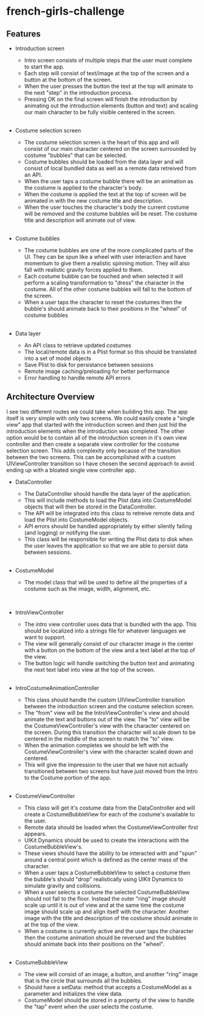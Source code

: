 # french-girls-challenge

## Features

* Introduction screen
	* Intro screen consists of multiple steps that the user must complete to start the app.
	* Each step will consist of text/image at the top of the screen and a button at the bottom of the screen.
	* When the user presses the button the text at the top will animate to the next "step" in the introduction process.
	* Pressing OK on the final screen will finish the introduction by animating out the introduction elements (button and text) and scaling our main character to be fully visible centered in the screen.
<br/><br/>

* Costume selection screen
	* The costume selection screen is the heart of this app and will consist of our main character centered on the screen surrounded by costume "bubbles" that can be selected.
	* Costume bubbles should be loaded from the data layer and will consist of local bundled data as well as a remote data retreived from an API.
	* When the user taps a costume bubble there will be an animation as the costume is applied to the character's body.
	* When the costume is applied the text at the top of screen will be animated in with the new costume title and description.
	* When the user touches the character's body the current costume will be removed and the costume bubbles will be reset.  The costume title and description will animate out of view.
<br/><br/>

* Costume bubbles
	* The costume bubbles are one of the more complicated parts of the UI.  They can be spun like a wheel with user interaction and have momentum to give them a realistic spinning motion.  They will also fall with realistic gravity forces applied to them.
	* Each costume bubble can be touched and when selected it will perform a scaling transformation to "dress" the character in the costume. All of the other costume bubbles will fall to the bottom of the screen.
	* When a user taps the character to reset the costumes then the bubble's should animate back to their positions in the "wheel" of costume bubbles
<br/><br/>

* Data layer
	* An API class to retrieve updated costumes
	* The local/remote data is in a Plist format so this should be translated into a set of model objects
	* Save Plist to disk for persistance between sessions
	* Remote image caching/preloading for better performance
	* Error handling to handle remote API errors


## Architecture Overview

I see two different routes we could take when building this app.  The app itself is very simple with only two screens.  We could easily create a "single view" app that started with the introduction screen and then just hid the introduction elements when the introduction was completed.  The other option would be to contain all of the introduction screen in it's own view controller and then create a separate view controller for the costume selection screen.  This adds complexity only because of the transition between the two screens.  This can be accomplished with a custom UIViewController transition so I have chosen the second approach to avoid ending up with a bloated single view controller app.

* DataController
	* The DataController should handle the data layer of the application.
	* This will include methods to load the Plist data into CostumeModel objects that will then be stored in the DataController.
	* The API will be integrated into this class to retreive remote data and load the Plist into CostumeModel objects.
	* API errors should be handled appropriately by either silently failing (and logging) or notifying the user.
	* This class will be responsible for writing the Plist data to disk when the user leaves the application so that we are able to persist data between sessions.
<br/><br/>

* CostumeModel
	* The model class that will be used to define all the properties of a costume such as the image, width, alignment, etc.
<br/>

* IntroViewController
	* The intro view controller uses data that is bundled with the app.  This should be localized into a strings file for whatever languages we want to support.
	* The view will generally consist of our character image in the center with a button on the bottom of the view and a text label at the top of the view.
	* The button logic will handle switching the button text and animating the next text label into view at the top of the screen.
<br/><br/>

* IntroCostumeAnimationController
	* This class should handle the custom UIViewController transition between the introduction screen and the costume selection screen.
	* The "from" view will be the IntroViewController's view and should animate the text and buttons out of the view.  The "to" view will be the CostumeViewController's view with the character centered on the screen.  During this transition the character will scale down to be centered in the middle of the screen to match the "to" view.
	* When the animation completes we should be left with the CostumeViewController's view with the character scaled down and centered.
	* This will give the impression to the user that we have not actually transitioned between two screens but have just moved from the Intro to the Costume portion of the app.
<br/><br/>

* CostumeViewController
	* This class will get it's costume data from the DataController and will create a CostumeBubbleView for each of the costume's available to the user.
	* Remote data should be loaded when the CostumeViewController first appears.
	* UIKit Dynamics should be used to create the interactions with the CostumeBubbleView's.
	* These views should have the ability to be interacted with and "spun" around a central point which is defined as the center mass of the character.
	* When a user taps a CostumeBubbleView to select a costume then the bubble's should "drop" realistically using UIKit Dynamics to simulate gravity and collisions.
	* When a user selects a costume the selected CostumeBubbleView should not fall to the floor. Instead the outer "ring" image should scale up until it is out of view and at the same time the costume image should scale up and align itself with the character.  Another image with the title and description of the costume should animate in at the top of the view.
	* When a costume is currently active and the user taps the character then the costume animation should be reversed and the bubbles should animate back into their positions on the "wheel".
<br/><br/>

* CostumeBubbleView
	* The view will consist of an image, a button, and another "ring" image that is the circle that surrounds all the bubbles.
	* Should have a setData: method that accepts a CostumeModel as a parameter and initializes the view data.
	* CostumeModel should be stored in a property of the view to handle the "tap" event when the user selects the costume.
